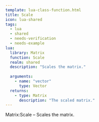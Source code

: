 ```yaml
---
template: lua-class-function.html
title: Scale
icon: lua-shared
tags:
  - lua
  - shared
  - needs-verification
  - needs-example
lua:
  library: Matrix
  function: Scale
  realm: shared
  description: "Scales the matrix."
  
  arguments:
    - name: "vector"
      type: Vector
  returns:
    - type: Matrix
      description: "The scaled matrix."
---
```


<div class="lua__search__keywords">
Matrix:Scale &#x2013; Scales the matrix.
</div>
